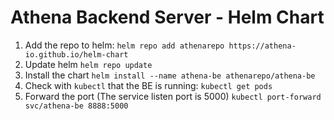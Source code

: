 # Athena Backend Server - Helm Chart

1. Add the repo to helm:
`helm repo add athenarepo https://athena-io.github.io/helm-chart`
2. Update helm
`helm repo update`
3. Install the chart
`helm install --name athena-be athenarepo/athena-be`
4. Check with `kubectl` that the BE is running:
`kubectl get pods`
5. Forward the port (The service listen port is 5000)
`kubectl port-forward svc/athena-be 8888:5000`


